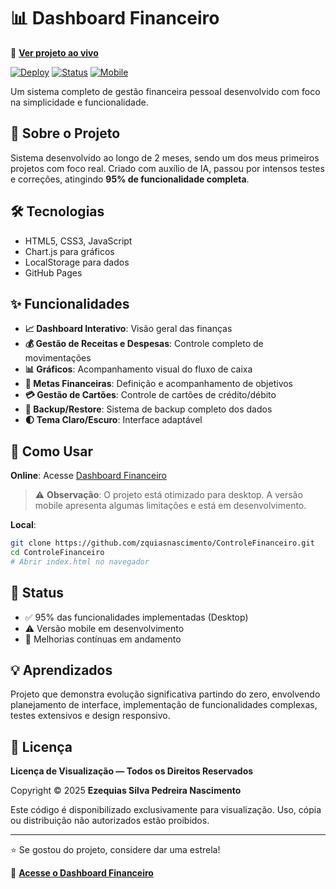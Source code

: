 # 📊 Dashboard Financeiro

🔗 **[Ver projeto ao vivo](https://zquiasnascimento.github.io/ControleFinanceiro/)**

[![Deploy](https://img.shields.io/badge/Deploy-🚀%20Ver%20ao%20vivo-brightgreen)](https://zquiasnascimento.github.io/ControleFinanceiro/)
[![Status](https://img.shields.io/badge/Status-95%25%20Funcional-success)](https://zquiasnascimento.github.io/ControleFinanceiro/)
[![Mobile](https://img.shields.io/badge/Mobile-⚠️%20Em%20desenvolvimento-yellow)](https://zquiasnascimento.github.io/ControleFinanceiro/)

Um sistema completo de gestão financeira pessoal desenvolvido com foco na simplicidade e funcionalidade.

## 🚀 Sobre o Projeto

Sistema desenvolvido ao longo de 2 meses, sendo um dos meus primeiros projetos com foco real. Criado com auxílio de IA, passou por intensos testes e correções, atingindo **95% de funcionalidade completa**.

## 🛠️ Tecnologias

* HTML5, CSS3, JavaScript
* Chart.js para gráficos
* LocalStorage para dados
* GitHub Pages

## ✨ Funcionalidades

* **📈 Dashboard Interativo**: Visão geral das finanças
* **💰 Gestão de Receitas e Despesas**: Controle completo de movimentações
* **📊 Gráficos**: Acompanhamento visual do fluxo de caixa
* **🎯 Metas Financeiras**: Definição e acompanhamento de objetivos
* **💳 Gestão de Cartões**: Controle de cartões de crédito/débito
* **🔄 Backup/Restore**: Sistema de backup completo dos dados
* **🌓 Tema Claro/Escuro**: Interface adaptável

## 🔧 Como Usar

**Online**: Acesse [Dashboard Financeiro](https://zquiasnascimento.github.io/ControleFinanceiro/)

> ⚠️ **Observação**: O projeto está otimizado para desktop. A versão mobile apresenta algumas limitações e está em desenvolvimento.

**Local**:
```bash
git clone https://github.com/zquiasnascimento/ControleFinanceiro.git
cd ControleFinanceiro
# Abrir index.html no navegador
```

## 🚧 Status

* ✅ 95% das funcionalidades implementadas (Desktop)
* ⚠️ Versão mobile em desenvolvimento
* 🔄 Melhorias contínuas em andamento

## 💡 Aprendizados

Projeto que demonstra evolução significativa partindo do zero, envolvendo planejamento de interface, implementação de funcionalidades complexas, testes extensivos e design responsivo.

## 📄 Licença

**Licença de Visualização — Todos os Direitos Reservados**

Copyright © 2025 **Ezequias Silva Pedreira Nascimento**

Este código é disponibilizado exclusivamente para visualização. Uso, cópia ou distribuição não autorizados estão proibidos.

---

⭐ Se gostou do projeto, considere dar uma estrela!

🔗 **[Acesse o Dashboard Financeiro](https://zquiasnascimento.github.io/ControleFinanceiro/)**
